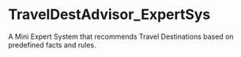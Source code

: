# TravelDestAdvisor_ExpertSys
A Mini Expert System that recommends Travel Destinations based on predefined facts and rules.
